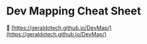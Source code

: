 # Dev Mapping Cheat Sheet

:rocket:
[https://geraldotech.github.io/DevMap/](https://geraldotech.github.io/DevMap/)